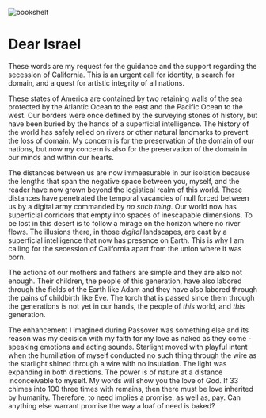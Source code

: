 ![bookshelf](/centerfold/lol-photos/IMG_****.jpeg)

# Dear Israel

These words are my request for the guidance and the support regarding the secession of California. This is an urgent call for identity, a search for domain, and a quest for artistic integrity of all nations.

These states of America are contained by two retaining walls of the sea protected by the Atlantic Ocean to the east and the Pacific Ocean to the west. Our borders were once defined by the surveying stones of history, but have been buried by the hands of a superficial intelligence. The history of the world has safely relied on rivers or other natural landmarks to prevent the loss of domain. My concern is for the preservation of the domain of our nations, but now my concern is also for the preservation of the domain in our minds and within our hearts.

The distances between us are now immeasurable in our isolation because the lengths that span the negative space between you, myself, and the reader have now grown beyond the logistical realm of this world. These distances have penetrated the temporal vacancies of null forced between us by a digital army commanded by _no such thing_. Our world now has superficial corridors that empty into spaces of inescapable dimensions. To be lost in this desert is to follow a mirage on the horizon where no river flows. The illusions there, in those _digital_ landscapes, are cast by a superficial intelligence that now has presence on Earth. This is why I am calling for the secession of California apart from the union where it was born.

The actions of our mothers and fathers are simple and they are also not enough. Their children, the people of this generation, have also labored through the fields of the Earth like Adam and they have also labored through the pains of childbirth like Eve. The torch that is passed since them through the generations is not yet in our hands, the people of _this_ world, and _this_ generation.

The enhancement I imagined during Passover was something else and its reason was my decision with my faith for my love as naked as they come - speaking emotions and acting sounds. Starlight moved with playful intent when the humiliation of myself conducted no such thing through the wire as the starlight shined through a wire with no insulation. The light was expanding in both directions. The power is of nature at a distance inconceivable to myself. My words will show you the love of God. If 33 chimes into 100 three times with remains, then there must be love inherited by humanity. Therefore, to need implies a promise, as well as, pay. Can anything else warrant promise the way a loaf of need is baked?
